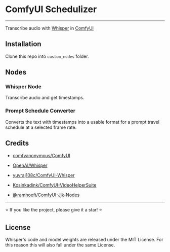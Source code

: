 # ComfyUI Schedulizer

****


Transcribe audio with [Whisper](https://github.com/openai/whisper/) in [ComfyUI](https://github.com/comfyanonymous/ComfyUI)

## Installation

Clone this repo into `custom_nodes` folder.

## Nodes

### Whisper Node

Transcribe audio and get timestamps.

### Prompt Schedule Converter

Converts the text with timestamps into a usable format for a prompt travel schedule at a selected frame rate.

## Credits

- [comfyanonymous/ComfyUI](https://github.com/comfyanonymous/ComfyUI)

- [OpenAI/Whisper](https://github.com/openai/whisper)

- [yuvraj108c/ComfyUI-Whisper](https://github.com/yuvraj108c/ComfyUI-Whisper)

- [Kosinkadink/ComfyUI-VideoHelperSuite](https://github.com/Kosinkadink/ComfyUI-VideoHelperSuite)

- [jjkramhoeft/ComfyUI-Jjk-Nodes](https://github.com/jjkramhoeft/ComfyUI-Jjk-Nodes)


****

⭐ If you like the project, please give it a star! ⭐

## License

Whisper's code and model weights are released under the MIT License. For this reason this will also fall under the same License. 


